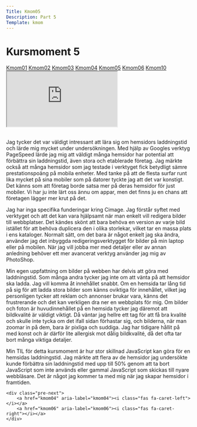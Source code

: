 ```yaml
---
Title: Kmom05
Description: Part 5
Template: kmom
---
```


Kursmoment 5
==================
<div class="sidebar">
    <a href="kmom01">Kmom01</a>
    <a href="kmom02">Kmom02</a>
    <a href="kmom03">Kmom03</a>
    <a href="kmom04">Kmom04</a>
    <a href="kmom05">Kmom05</a>
    <a href="kmom06">Kmom06</a>
    <a href="kmom10">Kmom10</a>
</div>

<div class="kmom-text">
<div class="embed-container">
    <iframe title="No need to be upset" src="https://www.youtube.com/embed/GJDNkVDGM_s" allowfullscreen></iframe>
</div>
    <br><p>Jag tycker det var väldigt intressant att lära sig om hemsidors laddningstid och lärde mig mycket under undersökningen. Med hjälp av Googles verktyg PageSpeed lärde jag mig att väldigt många hemsidor har potential att förbättra sin laddningstid, även stora och etablerade företag. Jag märkte också att många hemsidor som jag testade i verktyget fick betydligt sämre prestationspoäng på mobila enheter. Med tanke på att de flesta surfar runt lika mycket på sina mobiler som på datorer tyckte jag att det var konstigt. Det känns som att företag borde satsa mer på deras hemsidor för just mobiler. Vi har ju inte lärt oss ännu om appar, men det finns ju en chans att företagen lägger mer krut på det. </p>
    <p>Jag har inga specifika funderingar kring Cimage. Jag förstår syftet med verktyget och att det kan vara hjälpsamt när man enkelt vill redigera bilder till webbplatser. Det kändes skönt att bara behöva en version av varje bild istället för att behöva duplicera den i olika storlekar, vilket tar en massa plats i ens kataloger. Normalt sätt, om det bara är något enkelt jag ska ändra, använder jag det inbyggda redigeringsverktygget för bilder på min laptop eller på mobilen. När jag vill jobba mer med detaljer eller av annan anledning behöver ett mer avancerat verktyg använder jag mig av PhotoShop. </p>
    <p>Min egen uppfattning om bilder på webben har delvis att göra med laddningstid. Som många andra tycker jag inte om att vänta på att hemsidor ska ladda. Jag vill komma åt innehållet snabbt. Om en hemsida tar lång tid på sig för att ladda stora bilder som känns oviktiga för innehållet, vilket jag personligen tycker att reklam och annonser brukar vara, känns det frustrerande och det kan verkligen dra ner en webbplats för mig. Om bilder och foton är huvudinnehållet på en hemsida tycker jag däremot att bildkvalité är väldigt viktigt. Då väntar jag hellre ett tag för att få bra kvalité och skulle inte tycka om det ifall sidan förhastar sig, och bilderna, när man zoomar in på dem, bara är pixliga och suddiga. Jag har tidigare hållit på med konst och är därför lite allergisk mot dålig bildkvalité, då det ofta tar bort många viktiga detaljer. </p>
    <p>Min TIL för detta kursmoment är hur stor skillnad JavaScript kan göra för en hemsidas laddningstid. Jag märkte att flera av de hemsidor jag undersökte kunde förbättra sin laddningstid med upp till 50% genom att ta bort JavaScript som inte används eller gammal JavaScript som skickas till nyare webbläsare. Det är något jag kommer ta med mig när jag skapar hemsidor i framtiden.</p>

    <div class="pre-next">
        <a href="kmom04" aria-label="kmom04"><i class="fas fa-caret-left"></i></a>
        <a href="kmom06" aria-label="kmom06"><i class="fas fa-caret-right"></i></a>
    </div>
</div>
